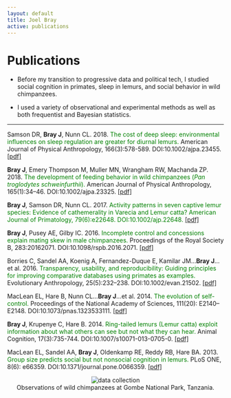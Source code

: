 ```yaml
---
layout: default
title: Joel Bray
active: publications
---
```


<p><h1>Publications</h1></p>

+ Before my transition to progressive data and political tech, I studied social cognition in primates, sleep in lemurs, and social behavior in wild chimpanzees.

+ I used a variety of observational and experimental methods as well as both frequentist and Bayesian statistics.

___

Samson DR, **Bray J**, Nunn CL. 2018. <span style="color:green">The cost of deep sleep: environmental influences on sleep regulation are greater for diurnal lemurs.</span> American Journal of Physical Anthropology, 166(3):578-589. DOI:10.1002/ajpa.23455. [[pdf]](https://joelbray.github.io/assets/pdfs/samson_2018_ajpa.pdf)

**Bray J**, Emery Thompson M, Muller MN, Wrangham RW, Machanda ZP. 2018. <span style="color:green">The development of feeding behavior in wild chimpanzees (*Pan troglodytes schweinfurthii*).</span> American Journal of Physical Anthropology, 165(1):34–46. DOI:10.1002/ajpa.23325. [[pdf]](https://joelbray.github.io/assets/pdfs/bray_2018_ajpa.pdf)

**Bray J**, Samson DR, Nunn CL. 2017. <span style="color:green">Activity patterns in seven captive lemur species: Evidence of cathemerality in Varecia and Lemur catta? American Journal of Primatology, 79(6):e22648. DOI:10.1002/ajp.22648. [[pdf]](https://joelbray.github.io/assets/pdfs/bray_2017_ajp.pdf)

**Bray J**, Pusey AE, Gilby IC. 2016. <span style="color:green">Incomplete control and concessions explain mating skew in male chimpanzees.</span> Proceedings of the Royal Society B, 283:20162071. DOI:10.1098/rspb.2016.2071. [[pdf]](https://joelbray.github.io/assets/pdfs/bray_2016_prsb.pdf)

Borries C, Sandel AA, Koenig A, Fernandez-Duque E, Kamilar JM…**Bray J**…et al. 2016. <span style="color:green">Transparency, usability, and reproducibility: Guiding principles for improving comparative databases using primates as examples.</span> Evolutionary Anthropology, 25(5):232–238. DOI:10.1002/evan.21502. [[pdf]](https://joelbray.github.io/assets/pdfs/borries_2016_evanth.pdf)

MacLean EL, Hare B, Nunn CL…**Bray J**…et al. 2014. <span style="color:green">The evolution of self-control.</span> Proceedings of the National Academy of Sciences, 111(20): E2140–E2148. DOI:10.1073/pnas.1323533111. [[pdf]](https://joelbray.github.io/assets/pdfs/maclean_2014_pnas.pdf)

**Bray J**, Krupenye C, Hare B. 2014. <span style="color:green">Ring-tailed lemurs (Lemur catta) exploit information about what others can see but not what they can hear.</span> Animal Cognition, 17(3):735-744. DOI:10.1007/s10071-013-0705-0. [[pdf]](https://joelbray.github.io/assets/pdfs/bray_2014_animcogn.pdf)

MacLean EL, Sandel AA, **Bray J**, Oldenkamp RE, Reddy RB, Hare BA. 2013. <span style="color:green">Group size predicts social but not nonsocial cognition in lemurs.</span> PLoS ONE, 8(6): e66359. DOI:10.1371/journal.pone.0066359. [[pdf]](https://joelbray.github.io/assets/pdfs/maclean_2013_plosone.pdf)

<center><img src="/assets/images/gombe_datacollection.jpg" alt="data collection" class="responsive"><figcaption>Observations of wild chimpanzees at Gombe National Park, Tanzania.</figcaption></center>